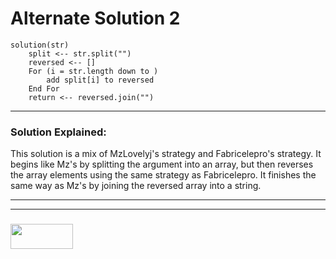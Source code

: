 # Alternate Solution 2
```
solution(str)
    split <-- str.split("")
    reversed <-- []
    For (i = str.length down to )
        add split[i] to reversed
    End For
    return <-- reversed.join("")
```
---

### Solution Explained:

This solution is a mix of MzLovelyj's strategy and Fabricelepro's strategy.  It begins like Mz's by splitting the argument into an array, but then reverses the array elements using the same strategy as Fabricelepro.  It finishes the same way as Mz's by joining the reversed array into a string.


___
___
### <a href="http://elewa.education/blog" target="_blank"><img src="https://user-images.githubusercontent.com/18554853/34921062-506450ae-f97d-11e7-875f-6feeb26ad72d.png" width="100" height="40"/></a>

